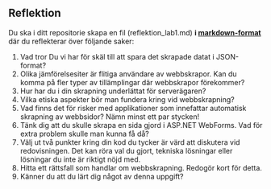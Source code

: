 <h2>Reflektion</h2>

<p>Du ska i ditt repositorie skapa en fil (reflektion_lab1.md) <strong>i <a href="https://github.com/adam-p/markdown-here/wiki/Markdown-Cheatsheet">markdown-format</a></strong> där du reflekterar över följande saker:</p>

<ol>
<li>Vad tror Du vi har för skäl till att spara det skrapade datat i JSON-format?</li>
<li>Olika jämförelsesiter är flitiga användare av webbskrapor. Kan du komma på fler typer av tillämplingar där webbskrapor förekommer? </li>
<li>Hur har du i din skrapning underlättat för serverägaren?</li>
<li>Vilka etiska aspekter bör man fundera kring vid webbskrapning?</li>
<li>Vad finns det för risker med applikationer som innefattar automatisk skrapning av webbsidor? Nämn minst ett par stycken!</li>
<li>Tänk dig att du skulle skrapa en sida gjord i ASP.NET WebForms. Vad för extra problem skulle man kunna få då?</li>
<li>Välj ut två punkter kring din kod du tycker är värd att diskutera vid redovisningen. Det kan röra val du gjort, tekniska lösningar eller lösningar du inte är riktigt nöjd med.</li>
<li>Hitta ett rättsfall som handlar om webbskrapning. Redogör kort för detta.</li>
<li>Känner du att du lärt dig något av denna uppgift? </li>
</ol>